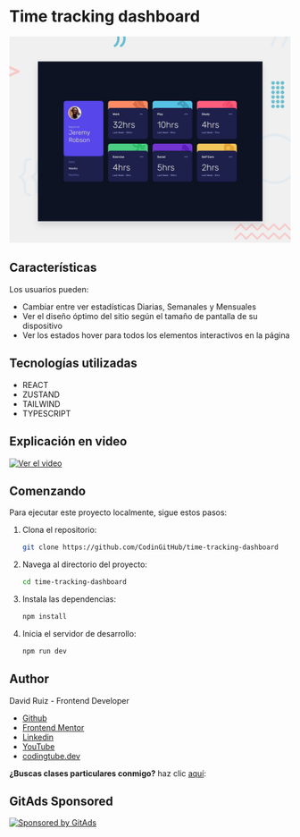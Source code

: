 # Time tracking dashboard

![preview](./preview.jpg)

## Características

Los usuarios pueden:

- Cambiar entre ver estadísticas Diarias, Semanales y Mensuales
- Ver el diseño óptimo del sitio según el tamaño de pantalla de su dispositivo
- Ver los estados hover para todos los elementos interactivos en la página

## Tecnologías utilizadas
- REACT
- ZUSTAND
- TAILWIND
- TYPESCRIPT

## Explicación en video
[![Ver el video](https://img.youtube.com/vi/rePxcRZmuJk/0.jpg)](https://www.youtube.com/watch?v=rePxcRZmuJk)

## Comenzando

Para ejecutar este proyecto localmente, sigue estos pasos:

1. Clona el repositorio:
   ```bash
   git clone https://github.com/CodinGitHub/time-tracking-dashboard
   ```  
2. Navega al directorio del proyecto:
   ```bash
   cd time-tracking-dashboard
   ```
3. Instala las dependencias:
   ```bash
   npm install
   ```
4. Inicia el servidor de desarrollo:
   ```bash
   npm run dev
   ```

## Author

David Ruiz - Frontend Developer
- [Github](https://github.com/Davichobits)
- [Frontend Mentor](https://www.frontendmentor.io/profile/Davichobits) 
- [Linkedin](https://www.linkedin.com/in/davidirc/)
- [YouTube](https://www.youtube.com/CodingTube)
- [codingtube.dev](https://codingtube.dev/)

**¿Buscas clases particulares conmigo?** haz clic [aquí](https://www.classgap.com/es/tutor/david-577169):

## GitAds Sponsored
[![Sponsored by GitAds](https://gitads.dev/v1/ad-serve?source=codingithub/codingithub@github)](https://gitads.dev/v1/ad-track?source=codingithub/codingithub@github)